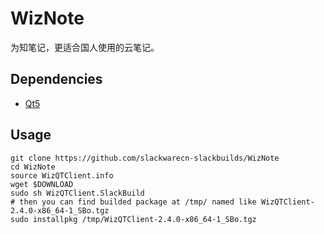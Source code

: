 # WizNote
为知笔记，更适合国人使用的云笔记。

## Dependencies

* [Qt5](https://slackbuilds.org/repository/14.2/libraries/qt5/)

## Usage

```
git clone https://github.com/slackwarecn-slackbuilds/WizNote
cd WizNote
source WizQTClient.info
wget $DOWNLOAD
sudo sh WizQTClient.SlackBuild
# then you can find builded package at /tmp/ named like WizQTClient-2.4.0-x86_64-1_SBo.tgz
sudo installpkg /tmp/WizQTClient-2.4.0-x86_64-1_SBo.tgz
```
